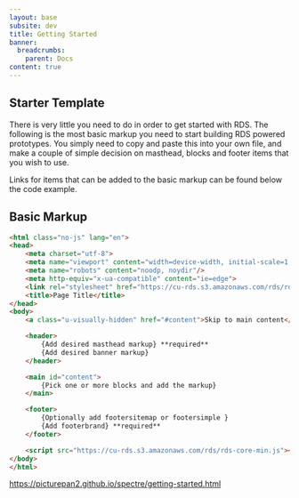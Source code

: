 ```yaml
---
layout: base
subsite: dev
title: Getting Started
banner:
  breadcrumbs:
    parent: Docs
content: true
---
```

## Starter Template

There is very little you need to do in order to get started with RDS. The following is the most basic markup you need to start building RDS powered prototypes. You simply need to copy and paste this into your own file, and make a couple of simple decision on masthead, blocks and footer items that you wish to use.

Links for items that can be added to the basic markup can be found below the code example.

## Basic Markup

```html
<html class="no-js" lang="en">
<head>
	<meta charset="utf-8">
	<meta name="viewport" content="width=device-width, initial-scale=1, maximum-scale=5">
	<meta name="robots" content="noodp, noydir"/>
	<meta http-equiv="x-ua-compatible" content="ie=edge">
	<link rel="stylesheet" href="https://cu-rds.s3.amazonaws.com/rds/rds-core-min.css" type="text/css"/>
	<title>Page Title</title>
</head>
<body>
	<a class="u-visually-hidden" href="#content">Skip to main content</a>

	<header>
		{Add desired masthead markup} **required**
		{Add desired banner markup}
	</header>

	<main id="content">
		{Pick one or more blocks and add the markup}
	</main>

	<footer>
		{Optionally add footersitemap or footersimple }
		{Add footerbrand} **required**
	</footer>

	<script src="https://cu-rds.s3.amazonaws.com/rds/rds-core-min.js"></script>
</body>
</html>
```

https://picturepan2.github.io/spectre/getting-started.html
